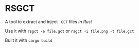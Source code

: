 # RSGCT

A tool to extract and inject `.GCT` files *in Rust*

Use it with `rsgct -e file.gct` or `rsgct -i file.png -t file.gct`

Built it with `cargo build`